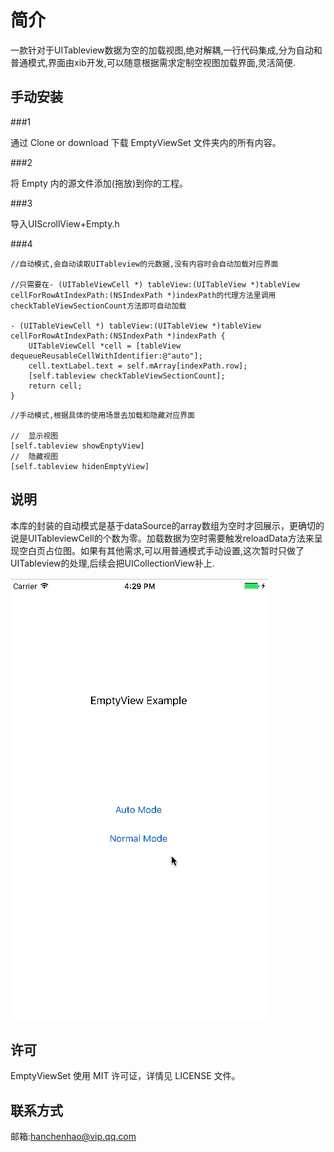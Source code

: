 # 简介

一款针对于UITableview数据为空的加载视图,绝对解耦,一行代码集成,分为自动和普通模式,界面由xib开发,可以随意根据需求定制空视图加载界面,灵活简便.

## 手动安装

###1

通过 Clone or download 下载 EmptyViewSet 文件夹内的所有内容。

###2

将 Empty 内的源文件添加(拖放)到你的工程。

###3

导入UIScrollView+Empty.h

###4

```objc
//自动模式,会自动读取UITableview的元数据,没有内容时会自动加载对应界面

//只需要在- (UITableViewCell *) tableView:(UITableView *)tableView cellForRowAtIndexPath:(NSIndexPath *)indexPath的代理方法里调用 checkTableViewSectionCount方法即可自动加载

- (UITableViewCell *) tableView:(UITableView *)tableView cellForRowAtIndexPath:(NSIndexPath *)indexPath {
    UITableViewCell *cell = [tableView dequeueReusableCellWithIdentifier:@"auto"];
    cell.textLabel.text = self.mArray[indexPath.row];
    [self.tableview checkTableViewSectionCount];
    return cell;
}
```

```objc
//手动模式,根据具体的使用场景去加载和隐藏对应界面

//	显示视图
[self.tableview showEnptyView]
//	隐藏视图
[self.tableview hidenEmptyView] 

```

## 说明
本库的封装的自动模式是基于dataSource的array数组为空时才回展示，更确切的说是UITableviewCell的个数为零。加载数据为空时需要触发reloadData方法来呈现空白页占位图。如果有其他需求,可以用普通模式手动设置,这次暂时只做了UITableview的处理,后续会把UICollectionView补上.

![](https://github.com/hanchenhao/EmptyViewSet/blob/master/empty.gif)

## 许可
EmptyViewSet 使用 MIT 许可证，详情见 LICENSE 文件。


## 联系方式
邮箱:hanchenhao@vip.qq.com




